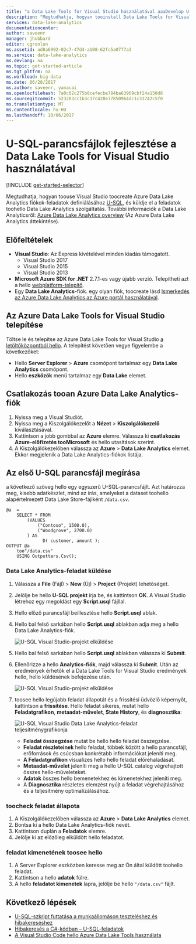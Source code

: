 ```yaml
---
title: "a Data Lake Tools for Visual Studio használatával aaaDevelop U-SQL-parancsfájlok |} Microsoft Docs"
description: "Megtudhatja, hogyan tooinstall Data Lake Tools for Visual Studio, és hogyan toodevelop és tesztelési U-SQL-parancsfájlok."
services: data-lake-analytics
documentationcenter: 
author: saveenr
manager: jhubbard
editor: cgronlun
ms.assetid: ad8a6992-02c7-47d4-a108-62fc5a0777a3
ms.service: data-lake-analytics
ms.devlang: na
ms.topic: get-started-article
ms.tgt_pltfrm: na
ms.workload: big-data
ms.date: 06/28/2017
ms.author: saveenr, yanacai
ms.openlocfilehash: 7a0c02c275b8cefecbe784ba63969cbf24a150d8
ms.sourcegitcommit: 523283cc1b3c37c428e77850964dc1c33742c5f0
ms.translationtype: MT
ms.contentlocale: hu-HU
ms.lasthandoff: 10/06/2017
---
```

# <a name="develop-u-sql-scripts-by-using-data-lake-tools-for-visual-studio"></a>U-SQL-parancsfájlok fejlesztése a Data Lake Tools for Visual Studio használatával
[!INCLUDE [get-started-selector](../../includes/data-lake-analytics-selector-get-started.md)]


Megtudhatja, hogyan toouse Visual Studio toocreate Azure Data Lake Analytics fiókok-feladatok definiálásához [U-SQL](data-lake-analytics-u-sql-get-started.md), és küldje el a feladatok toohello Data Lake Analytics szolgáltatás. További információk a Data Lake Analyticsről: [Azure Data Lake Analytics overview](data-lake-analytics-overview.md) (Az Azure Data Lake Analytics áttekintése).


## <a name="prerequisites"></a>Előfeltételek

* **Visual Studio**: Az Express kivételével minden kiadás támogatott.
    * Visual Studio 2017
    * Visual Studio 2015
    * Visual Studio 2013
* **Microsoft Azure SDK for .NET** 2.7.1-es vagy újabb verzió.  Telepítheti azt a hello [webplatform-telepítő](http://www.microsoft.com/web/downloads/platform.aspx).
* Egy **Data Lake Analytics**-fiók. egy olyan fiók, toocreate lásd [Ismerkedés az Azure Data Lake Analytics az Azure portál használatával](data-lake-analytics-get-started-portal.md).

## <a name="install-azure-data-lake-tools-for-visual-studio"></a>Az Azure Data Lake Tools for Visual Studio telepítése 

Töltse le és telepítse az Azure Data Lake Tools for Visual Studio [a letöltőközpontból hello](http://aka.ms/adltoolsvs). A telepítést követően vegye figyelembe a következőket:
* Hello **Server Explorer** > **Azure** csomópont tartalmaz egy **Data Lake Analytics** csomópont. 
* Hello **eszközök** menü tartalmaz egy **Data Lake** elemet.

## <a name="connect-tooan-azure-data-lake-analytics-account"></a>Csatlakozás tooan Azure Data Lake Analytics-fiók

1. Nyissa meg a Visual Studiót.
2. Nyissa meg a Kiszolgálókezelőt a **Nézet** > **Kiszolgálókezelő** kiválasztásával.
3. Kattintson a jobb gombbal az **Azure** elemre. Válassza ki **csatlakozás Azure-előfizetés tooMicrosoft** és hello utasítások szerint.
4. A Kiszolgálókezelőben válassza az **Azure** > **Data Lake Analytics** elemet. Ekkor megjelenik a Data Lake Analytics-fiókok listája.


## <a name="write-your-first-u-sql-script"></a>Az első U-SQL parancsfájl megírása

a következő szöveg hello egy egyszerű U-SQL-parancsfájlt. Azt határozza meg, kisebb adatkészlet, mind az írás, amelyeket a dataset toohello alapértelmezett Data Lake Store-fájlként `/data.csv`.

```
@a  = 
    SELECT * FROM 
        (VALUES
            ("Contoso", 1500.0),
            ("Woodgrove", 2700.0)
        ) AS 
              D( customer, amount );
OUTPUT @a
    too"/data.csv"
    USING Outputters.Csv();
```

### <a name="submit-a-data-lake-analytics-job"></a>Data Lake Analytics-feladat küldése

1. Válassza a **File** (Fájl) > **New** (Új) > **Project** (Projekt) lehetőséget.

2. Jelölje be hello **U-SQL projekt** írja be, és kattintson **OK**. A Visual Studio létrehoz egy megoldást egy **Script.usql** fájllal.

3. Hello előző parancsfájl beillesztése hello **Script.usql** ablak.

4. Hello bal felső sarkában hello **Script.usql** ablakban adja meg a hello Data Lake Analytics-fiók.

    ![U-SQL Visual Studio-projekt elküldése](./media/data-lake-analytics-data-lake-tools-get-started/data-lake-analytics-data-lake-tools-submit-job.png)

5. Hello bal felső sarkában hello **Script.usql** ablakban válassza ki **Submit**.
6. Ellenőrizze a hello **Analytics-fiók**, majd válassza ki **Submit**. Után az eredmények érhetők el a Data Lake Tools for Visual Studio eredmények hello, hello küldésének befejezése után.

    ![U-SQL Visual Studio-projekt elküldése](./media/data-lake-analytics-data-lake-tools-get-started/data-lake-analytics-data-lake-tools-submit-job-advanced.png)
7. toosee hello legújabb feladat állapotát és a frissítési üdvözlő képernyőt, kattintson a **frissítése**. Hello feladat sikeres, mutat hello **Feladatgrafikon**, **metaadat-művelet**, **State History**, és **diagnosztika**:

    ![U-SQL Visual Studio Data Lake Analytics-feladat teljesítménygrafikonja](./media/data-lake-analytics-data-lake-tools-get-started/data-lake-analytics-data-lake-tools-performance-graph.png)

   * **Feladat összegzése** mutat be hello hello feladat összegzése.   
   * **Feladat részleteinek** hello feladat, többek között a hello parancsfájl, erőforrások és csúcsban konkrétabb információkat jeleníti meg.
   * **A Feladatgrafikon** visualizes hello hello feladat előrehaladását.
   * **Metaadat-művelet** jeleníti meg a hello U-SQL catalog végrehajtott összes hello-műveleteket.
   * **Adatok** összes hello bemenetekhez és kimenetekhez jeleníti meg.
   * A **Diagnosztika** részletes elemzést nyújt a feladat végrehajtásához és a teljesítmény optimalizálásához.

### <a name="toocheck-job-state"></a>toocheck feladat állapota

1. A Kiszolgálókezelőben válassza az **Azure** > **Data Lake Analytics** elemet. 
2. Bontsa ki a hello Data Lake Analytics-fiók nevét.
3. Kattintson duplán a **Feladatok** elemre.
4. Jelölje ki az előzőleg elküldött hello feladatot.

### <a name="toosee-hello-output-of-a-job"></a>feladat kimenetének toosee hello

1. A Server Explorer eszközben keresse meg az Ön által küldött toohello feladat.
2. Kattintson a hello **adatok** fülre.
3. A hello **feladatot kimenetek** lapra, jelölje be hello `"/data.csv"` fájlt.

## <a name="next-steps"></a>Következő lépések

* [U-SQL-szkript futtatása a munkaállomáson teszteléshez és hibakereséshez](data-lake-analytics-data-lake-tools-local-run.md)
* [Hibakeresés a C#-kódban – U-SQL-feladatok](data-lake-analytics-debug-u-sql-jobs.md)
* [A Visual Studio Code hello Azure Data Lake Tools használata](data-lake-analytics-data-lake-tools-for-vscode.md)

